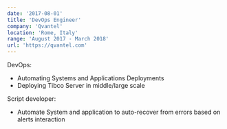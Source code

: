 ```yaml
---
date: '2017-08-01'
title: 'DevOps Engineer'
company: 'Qvantel'
location: 'Rome, Italy'
range: 'August 2017 - March 2018'
url: 'https://qvantel.com'
---
```


DevOps:

- Automating Systems and Applications Deployments
- Deploying Tibco Server in middle/large scale

Script developer:

- Automate System and application to auto-recover from errors based on alerts interaction
